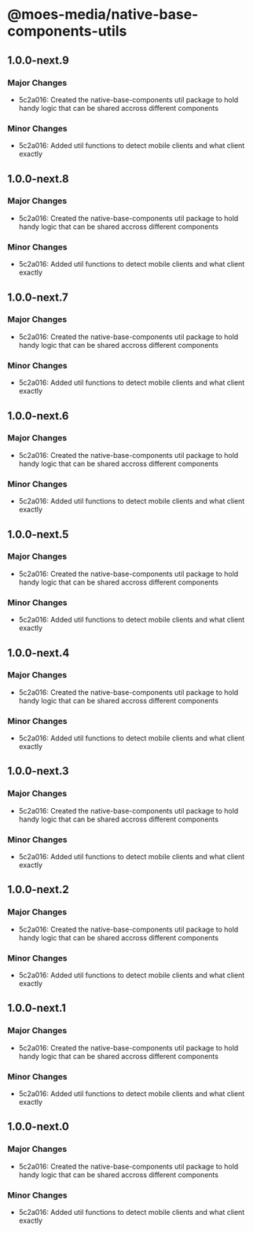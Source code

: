 # @moes-media/native-base-components-utils

## 1.0.0-next.9

### Major Changes

- 5c2a016: Created the native-base-components util package to hold handy logic that can be shared accross different components

### Minor Changes

- 5c2a016: Added util functions to detect mobile clients and what client exactly

## 1.0.0-next.8

### Major Changes

- 5c2a016: Created the native-base-components util package to hold handy logic that can be shared accross different components

### Minor Changes

- 5c2a016: Added util functions to detect mobile clients and what client exactly

## 1.0.0-next.7

### Major Changes

- 5c2a016: Created the native-base-components util package to hold handy logic that can be shared accross different components

### Minor Changes

- 5c2a016: Added util functions to detect mobile clients and what client exactly

## 1.0.0-next.6

### Major Changes

- 5c2a016: Created the native-base-components util package to hold handy logic that can be shared accross different components

### Minor Changes

- 5c2a016: Added util functions to detect mobile clients and what client exactly

## 1.0.0-next.5

### Major Changes

- 5c2a016: Created the native-base-components util package to hold handy logic that can be shared accross different components

### Minor Changes

- 5c2a016: Added util functions to detect mobile clients and what client exactly

## 1.0.0-next.4

### Major Changes

- 5c2a016: Created the native-base-components util package to hold handy logic that can be shared accross different components

### Minor Changes

- 5c2a016: Added util functions to detect mobile clients and what client exactly

## 1.0.0-next.3

### Major Changes

- 5c2a016: Created the native-base-components util package to hold handy logic that can be shared accross different components

### Minor Changes

- 5c2a016: Added util functions to detect mobile clients and what client exactly

## 1.0.0-next.2

### Major Changes

- 5c2a016: Created the native-base-components util package to hold handy logic that can be shared accross different components

### Minor Changes

- 5c2a016: Added util functions to detect mobile clients and what client exactly

## 1.0.0-next.1

### Major Changes

- 5c2a016: Created the native-base-components util package to hold handy logic that can be shared accross different components

### Minor Changes

- 5c2a016: Added util functions to detect mobile clients and what client exactly

## 1.0.0-next.0

### Major Changes

- 5c2a016: Created the native-base-components util package to hold handy logic that can be shared accross different components

### Minor Changes

- 5c2a016: Added util functions to detect mobile clients and what client exactly

